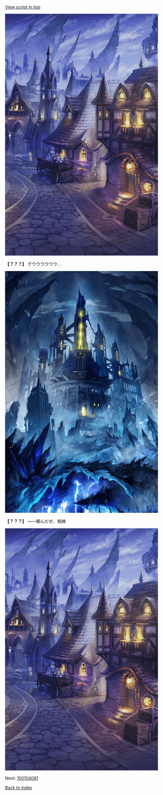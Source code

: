 [View script in lisp](../scripts/100104073.txt)

![101_city_night2.png](../images/backgrounds/101_city_night2.png)

**【？？？】**
グウウウウウウ…

![satan.png](../images/backgrounds/satan.png)

**【？？？】**
――頼んだぜ、相棒

![101_city_night2.png](../images/backgrounds/101_city_night2.png)


Next: [100104081](100104081.md)

[Back to index](index.md)
